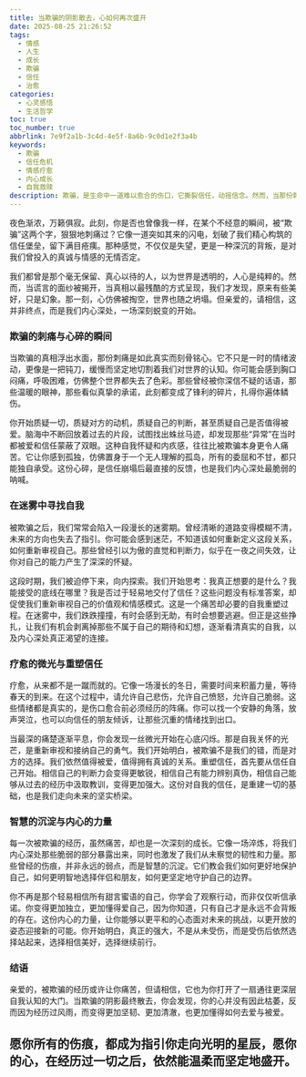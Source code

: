 ```yaml
---
title: 当欺骗的阴影散去，心如何再次盛开
date: 2025-08-25 21:26:52
tags:
  - 情感
  - 人生
  - 成长
  - 欺骗
  - 信任
  - 治愈
categories:
  - 心灵感悟
  - 生活哲学
toc: true
toc_number: true
abbrlink: 7e9f2a1b-3c4d-4e5f-8a6b-9c0d1e2f3a4b
keywords:
  - 欺骗
  - 信任危机
  - 情感疗愈
  - 内心成长
  - 自我救赎
description: 欺骗，是生命中一道难以愈合的伤口，它撕裂信任，动摇信念。然而，当那份刺痛逐渐平息，我们如何才能在破碎中寻回完整的自己？这篇文章将带你走进被欺骗后的内心世界，感受从迷茫到清醒，从痛苦到释然的蜕变，最终发现，即使经历过阴霾，心依然有能力再次盛开，绽放出更坚韧、更温柔的光芒。
---
```


夜色渐浓，万籁俱寂。此刻，你是否也曾像我一样，在某个不经意的瞬间，被“欺骗”这两个字，狠狠地刺痛过？它像一道突如其来的闪电，划破了我们精心构筑的信任堡垒，留下满目疮痍。那种感觉，不仅仅是失望，更是一种深沉的背叛，是对我们曾投入的真诚与情感的无情否定。

我们都曾是那个毫无保留、真心以待的人，以为世界是透明的，人心是纯粹的。然而，当谎言的面纱被揭开，当真相以最残酷的方式呈现，我们才发现，原来有些美好，只是幻象。那一刻，心仿佛被掏空，世界也随之坍塌。但亲爱的，请相信，这并非终点，而是我们内心深处，一场深刻蜕变的开始。

### 欺骗的刺痛与心碎的瞬间

当欺骗的真相浮出水面，那份刺痛是如此真实而刻骨铭心。它不只是一时的情绪波动，更像是一把钝刀，缓慢而坚定地切割着我们对世界的认知。你可能会感到胸口闷痛，呼吸困难，仿佛整个世界都失去了色彩。那些曾经被你深信不疑的话语，那些温暖的眼神，那些看似真挚的承诺，此刻都变成了锋利的碎片，扎得你遍体鳞伤。

你开始质疑一切，质疑对方的动机，质疑自己的判断，甚至质疑自己是否值得被爱。脑海中不断回放着过去的片段，试图找出蛛丝马迹，却发现那些“异常”在当时都被爱和信任蒙蔽了双眼。这种自我怀疑和内疚感，往往比被欺骗本身更令人痛苦。它让你感到孤独，仿佛置身于一个无人理解的孤岛，所有的委屈和不甘，都只能独自承受。这份心碎，是信任崩塌后最直接的反馈，也是我们内心深处最脆弱的呐喊。

### 在迷雾中寻找自我

被欺骗之后，我们常常会陷入一段漫长的迷雾期。曾经清晰的道路变得模糊不清，未来的方向也失去了指引。你可能会感到迷茫，不知道该如何重新定义这段关系，如何重新审视自己。那些曾经引以为傲的直觉和判断力，似乎在一夜之间失效，让你对自己的能力产生了深深的怀疑。

这段时期，我们被迫停下来，向内探索。我们开始思考：我真正想要的是什么？我能接受的底线在哪里？我是否过于轻易地交付了信任？这些问题没有标准答案，却促使我们重新审视自己的价值观和情感模式。这是一个痛苦却必要的自我重塑过程。在迷雾中，我们跌跌撞撞，有时会感到无助，有时会想要逃避。但正是这些挣扎，让我们有机会剥离掉那些不属于自己的期待和幻想，逐渐看清真实的自我，以及内心深处真正渴望的连接。

### 疗愈的微光与重塑信任

疗愈，从来都不是一蹴而就的。它像一场漫长的冬日，需要时间来积蓄力量，等待春天的到来。在这个过程中，请允许自己悲伤，允许自己愤怒，允许自己脆弱。这些情绪都是真实的，是伤口愈合前必须经历的阵痛。你可以找一个安静的角落，放声哭泣，也可以向信任的朋友倾诉，让那些沉重的情绪找到出口。

当最深的痛楚逐渐平息，你会发现一丝微光开始在心底闪烁。那是自我关怀的光芒，是重新审视和接纳自己的勇气。我们开始明白，被欺骗不是我们的错，而是对方的选择。我们依然值得被爱，值得拥有真诚的关系。重塑信任，首先要从信任自己开始。相信自己的判断力会变得更敏锐，相信自己有能力辨别真伪，相信自己能够从过去的经历中汲取教训，变得更加强大。这份对自我的信任，是重建一切的基础，也是我们走向未来的坚实桥梁。

### 智慧的沉淀与内心的力量

每一次被欺骗的经历，虽然痛苦，却也是一次深刻的成长。它像一场淬炼，将我们内心深处那些脆弱的部分暴露出来，同时也激发了我们从未察觉的韧性和力量。那些曾经的伤痕，并非永远的弱点，而是智慧的沉淀。它们教会我们如何更好地保护自己，如何更明智地选择伴侣和朋友，如何更坚定地守护自己的边界。

你不再是那个轻易相信所有甜言蜜语的自己，你学会了观察行动，而非仅仅听信承诺。你变得更加独立，更加懂得爱自己，因为你知道，只有自己才是永远不会背叛的存在。这份内心的力量，让你能够以更平和的心态面对未来的挑战，以更开放的姿态迎接新的可能。你开始明白，真正的强大，不是从未受伤，而是受伤后依然选择站起来，选择相信美好，选择继续前行。

### 结语

亲爱的，被欺骗的经历或许让你痛苦，但请相信，它也为你打开了一扇通往更深层自我认知的大门。当欺骗的阴影最终散去，你会发现，你的心并没有因此枯萎，反而因为经历过风雨，而变得更加坚韧、更加清澈，也更加懂得如何去爱与被爱。

愿你所有的伤痕，都成为指引你走向光明的星辰，愿你的心，在经历过一切之后，依然能温柔而坚定地盛开。
---
